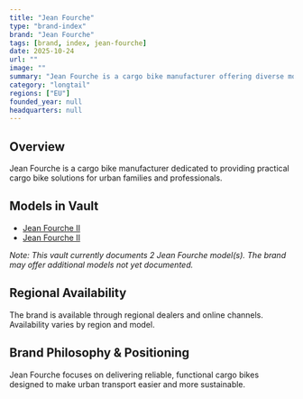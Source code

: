 ```yaml
---
title: "Jean Fourche"
type: "brand-index"
brand: "Jean Fourche"
tags: [brand, index, jean-fourche]
date: 2025-10-24
url: ""
image: ""
summary: "Jean Fourche is a cargo bike manufacturer offering diverse models for families and professionals."
category: "longtail"
regions: ["EU"]
founded_year: null
headquarters: null
---
```


## Overview

Jean Fourche is a cargo bike manufacturer dedicated to providing practical cargo bike solutions for urban families and professionals.

## Models in Vault

- [Jean Fourche II](jean-ii-electric.md)
- [Jean Fourche II](jean-ii.md)

_Note: This vault currently documents 2 Jean Fourche model(s). The brand may offer additional models not yet documented._

## Regional Availability

The brand is available through regional dealers and online channels. Availability varies by region and model.

## Brand Philosophy & Positioning

Jean Fourche focuses on delivering reliable, functional cargo bikes designed to make urban transport easier and more sustainable.
